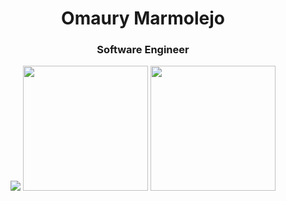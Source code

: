 <h1 align="center">Omaury Marmolejo</h1>
<h3 align="center">Software Engineer</h3>
<div align=center>
<picture>
  <source
    srcset="https://github-readme-stats.vercel.app/api?username=OmauryMarmolejo&show_icons=true&theme=dark&include_all_commits=true&count_private=true"
    media="(prefers-color-scheme: dark)"
  />
  <source
    srcset="https://github-readme-stats.vercel.app/api?username=OmauryMarmolejo&show_icons=true&include_all_commits=true&count_private=true"
    media="(prefers-color-scheme: light), (prefers-color-scheme: no-preference)"
  />
  <img src="https://github-readme-stats.vercel.app/api?username=OmauryMarmolejo&show_icons=true&include_all_commits=true&count_private=true" />
</picture>


 <img src="https://github-readme-stats.vercel.app/api/top-langs/?username=OmauryMarmolejo" height="200" />
 <img src="https://github-readme-streak-stats.herokuapp.com?user=OmauryMarmolejo&mode=weekly" height="200" />
</div>
<!--
**OmauryMarmolejo/omauryMarmolejo** is a ✨ _special_ ✨ repository because its `README.md` (this file) appears on your GitHub profile.

Here are some ideas to get you started:

- 🔭 I’m currently working on ...
- 🌱 I’m currently learning ...
- 👯 I’m looking to collaborate on ...
- 🤔 I’m looking for help with ...
- 💬 Ask me about ...
- 📫 How to reach me: ...
- 😄 Pronouns: ...
- ⚡ Fun fact: ...
-->
